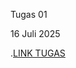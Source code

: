 Tugas 01

16 Juli 2025

.[LINK TUGAS](https://github.com/dzenmori/PL-submited-frontend-newcomer-Nain.git)
